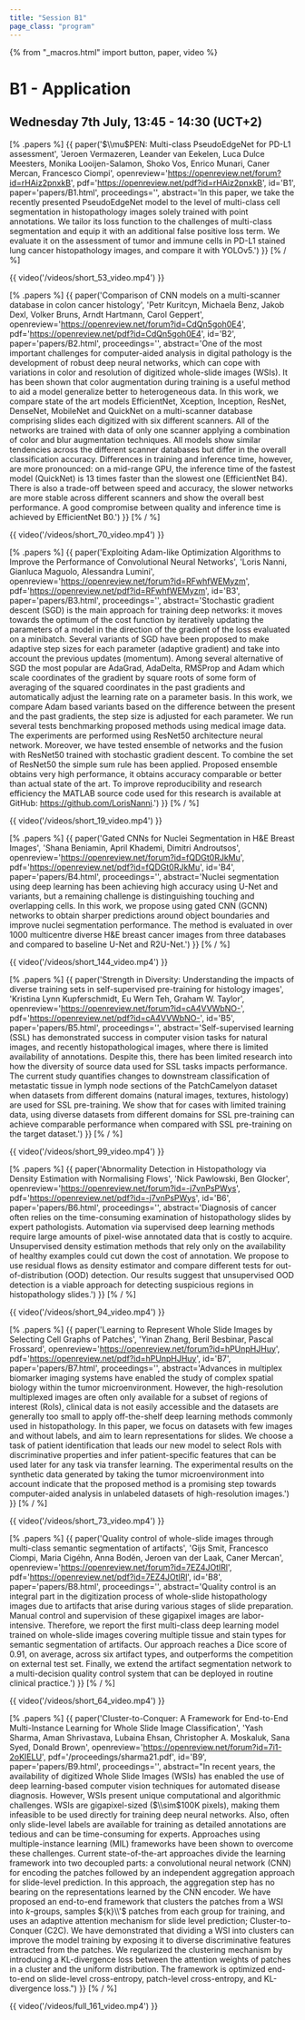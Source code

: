 ```yaml
---
title: "Session B1"
page_class: "program"
---
```


{% from "_macros.html" import button, paper, video %}

# B1 - Application
##  Wednesday 7th July, 13:45 - 14:30 (UCT+2)


[% .papers %]
{{ paper('$\\mu$PEN: Multi-class PseudoEdgeNet for PD-L1 assessment',
        'Jeroen Vermazeren, Leander van Eekelen, Luca Dulce Meesters, Monika Looijen-Salamon, Shoko Vos, Enrico Munari, Caner Mercan, Francesco Ciompi',
        openreview='https://openreview.net/forum?id=rHAiz2pnxkB',
        pdf='https://openreview.net/pdf?id=rHAiz2pnxkB',
        id='B1',
        paper='papers/B1.html',
        proceedings='',
        abstract='In this paper, we take the recently presented PseudoEdgeNet model to the level of multi-class cell segmentation in histopathology images solely trained with point annotations. We tailor its loss function to the challenges of multi-class segmentation and equip it with an additional false positive loss term. We evaluate it on the assessment of tumor and immune cells in PD-L1 stained lung cancer histopathology images, and compare it with YOLOv5.')
}}
[% / %]
                        
{{ video('/videos/short_53_video.mp4') }}
                        
[% .papers %]
{{ paper('Comparison of CNN models on a multi-scanner database in colon cancer histology',
        'Petr Kuritcyn, Michaela Benz, Jakob Dexl, Volker Bruns, Arndt Hartmann, Carol Geppert',
        openreview='https://openreview.net/forum?id=CdQn5goh0E4',
        pdf='https://openreview.net/pdf?id=CdQn5goh0E4',
        id='B2',
        paper='papers/B2.html',
        proceedings='',
        abstract='One of the most important challenges for computer-aided analysis in digital pathology is the development of robust deep neural networks, which can cope with variations in color and resolution of digitized whole-slide images (WSIs). It has been shown that color augmentation during training is a useful method to aid a model generalize better to heterogeneous data. In this work, we compare state of the art models EfficientNet, Xception, Inception, ResNet, DenseNet, MobileNet and QuickNet on a multi-scanner database comprising slides each digitized with six different scanners. All of the networks are trained with data of only one scanner applying a combination of color and blur augmentation techniques. All models show similar tendencies across the different scanner databases but differ in the overall classification accuracy. Differences in training and inference time, however, are more pronounced: on a mid-range GPU, the inference time of the fastest model (QuickNet) is 13 times faster than the slowest one (EfficientNet B4). There is also a trade-off between speed and accuracy, the slower networks are more stable across different scanners and show the overall best performance. A good compromise between quality and inference time is achieved by EfficientNet B0.')
}}
[% / %]
                        
{{ video('/videos/short_70_video.mp4') }}
                        
[% .papers %]
{{ paper('Exploiting Adam-like Optimization Algorithms to Improve the Performance of Convolutional Neural Networks',
        'Loris Nanni, Gianluca Maguolo, Alessandra Lumini',
        openreview='https://openreview.net/forum?id=RFwhfWEMyzm',
        pdf='https://openreview.net/pdf?id=RFwhfWEMyzm',
        id='B3',
        paper='papers/B3.html',
        proceedings='',
        abstract='Stochastic gradient descent (SGD) is the main approach for training deep networks: it moves towards the optimum of the cost function by  iteratively updating the parameters of a model in the direction of the gradient of the loss evaluated on a minibatch. Several variants of SGD have been proposed to make adaptive step sizes for each parameter (adaptive gradient) and take into account the previous updates (momentum). Among several alternative of SGD the most popular are AdaGrad, AdaDelta, RMSProp and Adam which scale coordinates of the gradient by square roots of some form of averaging of the squared coordinates in the past gradients and automatically adjust the learning rate on a parameter basis. In this work, we compare Adam based variants based on the difference between the present and the past gradients, the step size is adjusted for each parameter. We run several tests benchmarking proposed methods using medical image data. The experiments are performed using ResNet50 architecture neural network. Moreover, we have tested ensemble of networks and the fusion with ResNet50 trained with stochastic gradient descent. To combine the set of ResNet50 the simple sum rule has been applied. Proposed ensemble obtains very high performance, it obtains accuracy comparable or better than actual state of the art. To improve reproducibility and research efficiency the MATLAB source code used for this research is available at GitHub: https://github.com/LorisNanni.')
}}
[% / %]
                        
{{ video('/videos/short_19_video.mp4') }}
                        
[% .papers %]
{{ paper('Gated CNNs for Nuclei Segmentation in H&E Breast Images',
        'Shana Beniamin, April Khademi, Dimitri Androutsos',
        openreview='https://openreview.net/forum?id=fQDGt0RJkMu',
        pdf='https://openreview.net/pdf?id=fQDGt0RJkMu',
        id='B4',
        paper='papers/B4.html',
        proceedings='',
        abstract='Nuclei segmentation using deep learning has been achieving high accuracy using U-Net and variants, but a remaining challenge is distinguishing touching and overlapping cells. In this work, we propose using gated CNN (GCNN) networks to obtain sharper predictions around object boundaries and improve nuclei segmentation performance. The method is evaluated in over 1000 multicentre diverse H&E breast cancer images from three databases and compared to baseline U-Net and R2U-Net.')
}}
[% / %]
                        
{{ video('/videos/short_144_video.mp4') }}
                        
[% .papers %]
{{ paper('Strength in Diversity: Understanding the impacts of diverse training sets in self-supervised pre-training for histology images',
        'Kristina Lynn Kupferschmidt, Eu Wern Teh, Graham W. Taylor',
        openreview='https://openreview.net/forum?id=cA4VVWbNO-',
        pdf='https://openreview.net/pdf?id=cA4VVWbNO-',
        id='B5',
        paper='papers/B5.html',
        proceedings='',
        abstract='Self-supervised learning (SSL) has demonstrated success in computer vision tasks for natural images, and recently histopathological images, where there is limited availability of annotations. Despite this, there has been limited research into how the diversity of source data used for SSL tasks impacts performance. The current study quantifies changes to downstream classification of metastatic tissue in lymph node sections of the PatchCamelyon dataset when datasets from different domains (natural images, textures, histology) are used for SSL pre-training. We show that for cases with limited training data, using diverse datasets from different domains for SSL pre-training can achieve comparable performance when compared with SSL pre-training on the target dataset.')
}}
[% / %]
                        
{{ video('/videos/short_99_video.mp4') }}
                        
[% .papers %]
{{ paper('Abnormality Detection in Histopathology via Density Estimation with Normalising Flows',
        'Nick Pawlowski, Ben Glocker',
        openreview='https://openreview.net/forum?id=-j7vnPsPWys',
        pdf='https://openreview.net/pdf?id=-j7vnPsPWys',
        id='B6',
        paper='papers/B6.html',
        proceedings='',
        abstract='Diagnosis of cancer often relies on the time-consuming examination of histopathology slides by expert pathologists. Automation via supervised deep learning methods require large amounts of pixel-wise annotated data that is costly to acquire. Unsupervised density estimation methods that rely only on the availability of healthy examples could cut down the cost of annotation. We propose to use residual flows as density estimator and compare different tests for out-of-distribution (OOD) detection. Our results suggest that unsupervised OOD detection is a viable approach for detecting suspicious regions in histopathology slides.')
}}
[% / %]
                        
{{ video('/videos/short_94_video.mp4') }}
                        
[% .papers %]
{{ paper('Learning to Represent Whole Slide Images by Selecting Cell Graphs of Patches',
        'Yinan Zhang, Beril Besbinar, Pascal Frossard',
        openreview='https://openreview.net/forum?id=hPUnpHJHuy',
        pdf='https://openreview.net/pdf?id=hPUnpHJHuy',
        id='B7',
        paper='papers/B7.html',
        proceedings='',
        abstract='Advances in multiplex biomarker imaging systems have enabled the study of complex spatial biology within the tumor microenvironment. However, the high-resolution multiplexed images are often only available for a subset of regions of interest (RoIs), clinical data is not easily accessible and the datasets are generally too small to apply off-the-shelf deep learning methods commonly used in histopathology. In this paper, we focus on datasets with few images and without labels, and aim to learn representations for slides. We choose a task of patient identification that leads our new model to select RoIs with discriminative properties and infer patient-specific features that can be used later for any task via transfer learning. The experimental results on the synthetic data generated by taking the tumor microenvironment into account indicate that the proposed method is a promising step towards computer-aided analysis in unlabeled datasets of high-resolution images.')
}}
[% / %]
                        
{{ video('/videos/short_73_video.mp4') }}
                        
[% .papers %]
{{ paper('Quality control of whole-slide images through multi-class semantic segmentation of artifacts',
        'Gijs Smit, Francesco Ciompi, Maria Cigéhn, Anna Bodén, Jeroen van der Laak, Caner Mercan',
        openreview='https://openreview.net/forum?id=7EZ4JOtlRl',
        pdf='https://openreview.net/pdf?id=7EZ4JOtlRl',
        id='B8',
        paper='papers/B8.html',
        proceedings='',
        abstract='Quality control is an integral part in the digitization process of whole-slide histopathology images due to artifacts that arise during various stages of slide preparation. Manual control and supervision of these gigapixel images are labor-intensive.  Therefore, we report the first multi-class deep learning model trained on whole-slide images covering multiple tissue and stain types for semantic segmentation of artifacts.  Our approach reaches a Dice score of 0.91, on average, across six artifact types, and outperforms the competition on external test set. Finally, we extend the artifact segmentation network to a multi-decision quality control system that can be deployed in routine clinical practice.')
}}
[% / %]
                        
{{ video('/videos/short_64_video.mp4') }}
                        
[% .papers %]
{{ paper('Cluster-to-Conquer: A Framework for End-to-End Multi-Instance Learning for Whole Slide Image Classification',
        'Yash Sharma, Aman Shrivastava, Lubaina Ehsan, Christopher A. Moskaluk, Sana Syed, Donald Brown',
        openreview='https://openreview.net/forum?id=7i1-2oKIELU',
        pdf='/proceedings/sharma21.pdf',
        id='B9',
        paper='papers/B9.html',
        proceedings='',
        abstract="In recent years, the availability of digitized Whole Slide Images (WSIs) has enabled the use of deep learning-based computer vision techniques for automated disease diagnosis. However, WSIs present unique computational and algorithmic challenges. WSIs are gigapixel-sized ($\\sim$100K pixels), making them infeasible to be used directly for training deep neural networks. Also, often only slide-level labels are available for training as detailed annotations are tedious and can be time-consuming for experts. Approaches using multiple-instance learning (MIL) frameworks have been shown to overcome these challenges. Current state-of-the-art approaches divide the learning framework into two decoupled parts: a convolutional neural network (CNN) for encoding the patches followed by an independent aggregation approach for slide-level prediction. In this approach, the aggregation step has no bearing on the representations learned by the CNN encoder. We have proposed an end-to-end framework that clusters the patches from a WSI into ${k}$-groups, samples ${k}\\'$ patches from each group for training, and uses an adaptive attention mechanism for slide level prediction; Cluster-to-Conquer (C2C). We have demonstrated that dividing a WSI into clusters can improve the model training by exposing it to diverse discriminative features extracted from the patches. We regularized the clustering mechanism by introducing a KL-divergence loss between the attention weights of patches in a cluster and the uniform distribution. The framework is optimized end-to-end on slide-level cross-entropy, patch-level cross-entropy, and KL-divergence loss.")
}}
[% / %]
                        
{{ video('/videos/full_161_video.mp4') }}
                        